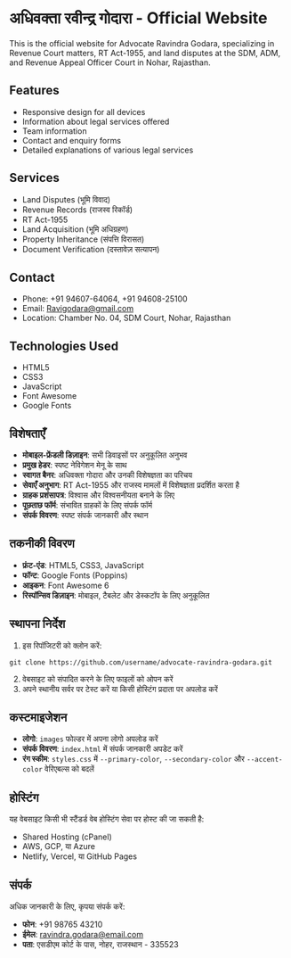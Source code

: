 # अधिवक्ता रवीन्द्र गोदारा - Official Website

This is the official website for Advocate Ravindra Godara, specializing in Revenue Court matters, RT Act-1955, and land disputes at the SDM, ADM, and Revenue Appeal Officer Court in Nohar, Rajasthan.

## Features

- Responsive design for all devices
- Information about legal services offered
- Team information
- Contact and enquiry forms
- Detailed explanations of various legal services

## Services

- Land Disputes (भूमि विवाद)
- Revenue Records (राजस्व रिकॉर्ड)
- RT Act-1955
- Land Acquisition (भूमि अधिग्रहण)
- Property Inheritance (संपत्ति विरासत)
- Document Verification (दस्तावेज़ सत्यापन)

## Contact

- Phone: +91 94607-64064, +91 94608-25100
- Email: Ravigodara@gmail.com
- Location: Chamber No. 04, SDM Court, Nohar, Rajasthan

## Technologies Used

- HTML5
- CSS3
- JavaScript
- Font Awesome
- Google Fonts

## विशेषताएँ

- **मोबाइल-फ्रेंडली डिज़ाइन**: सभी डिवाइसों पर अनुकूलित अनुभव
- **प्रमुख हेडर**: स्पष्ट नेविगेशन मेनू के साथ
- **स्वागत बैनर**: अधिवक्ता गोदारा और उनकी विशेषज्ञता का परिचय
- **सेवाएँ अनुभाग**: RT Act-1955 और राजस्व मामलों में विशेषज्ञता प्रदर्शित करता है
- **ग्राहक प्रशंसापत्र**: विश्वास और विश्वसनीयता बनाने के लिए
- **पूछताछ फॉर्म**: संभावित ग्राहकों के लिए संपर्क फॉर्म
- **संपर्क विवरण**: स्पष्ट संपर्क जानकारी और स्थान

## तकनीकी विवरण

- **फ्रंट-एंड**: HTML5, CSS3, JavaScript
- **फॉन्ट**: Google Fonts (Poppins)
- **आइकन**: Font Awesome 6
- **रिस्पॉन्सिव डिज़ाइन**: मोबाइल, टैबलेट और डेस्कटॉप के लिए अनुकूलित

## स्थापना निर्देश

1. इस रिपॉजिटरी को क्लोन करें:
```
git clone https://github.com/username/advocate-ravindra-godara.git
```

2. वेबसाइट को संपादित करने के लिए फाइलों को ओपन करें
3. अपने स्थानीय सर्वर पर टेस्ट करें या किसी होस्टिंग प्रदाता पर अपलोड करें

## कस्टमाइजेशन

- **लोगो**: `images` फोल्डर में अपना लोगो अपलोड करें
- **संपर्क विवरण**: `index.html` में संपर्क जानकारी अपडेट करें
- **रंग स्कीम**: `styles.css` में `--primary-color`, `--secondary-color` और `--accent-color` वेरिएबल्स को बदलें

## होस्टिंग

यह वेबसाइट किसी भी स्टैंडर्ड वेब होस्टिंग सेवा पर होस्ट की जा सकती है:

- Shared Hosting (cPanel)
- AWS, GCP, या Azure
- Netlify, Vercel, या GitHub Pages

## संपर्क

अधिक जानकारी के लिए, कृपया संपर्क करें:

- **फोन**: +91 98765 43210
- **ईमेल**: ravindra.godara@email.com
- **पता**: एसडीएम कोर्ट के पास, नोहर, राजस्थान - 335523 